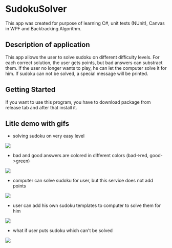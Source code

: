# SudokuSolver
This app was created for purpose of learning C#, unit tests (NUnit), Canvas in WPF and Backtracking Algorithm.

## Description of application
This app allows the user to solve sudoku on different difficulty levels. For each correct solution, the user gets points, but bad answers can substract them. If the user no longer wants to play, he can let the computer solve it for him. If sudoku can not be solved, a special message will be printed.

## Getting Started
If you want to use this program, you have to download package from release tab and after that install it.

## Litle demo with gifs
- solving sudoku on very easy level
<img src="https://i.imgur.com/C4tBokR.gif">

- bad and good answers are colored in different colors (bad->red, good->green)
<img src="https://i.imgur.com/i6KXnMN.gif">

- computer can solve sudoku for user, but this service does not add points
<img src="https://i.imgur.com/dfNf0hY.gif">

- user can add his own sudoku templates to computer to solve them for him
<img src="https://i.imgur.com/RRaIanQ.gif">

- what if user puts sudoku which can't be solved
<img src="https://i.imgur.com/BCs4b9m.gif">
